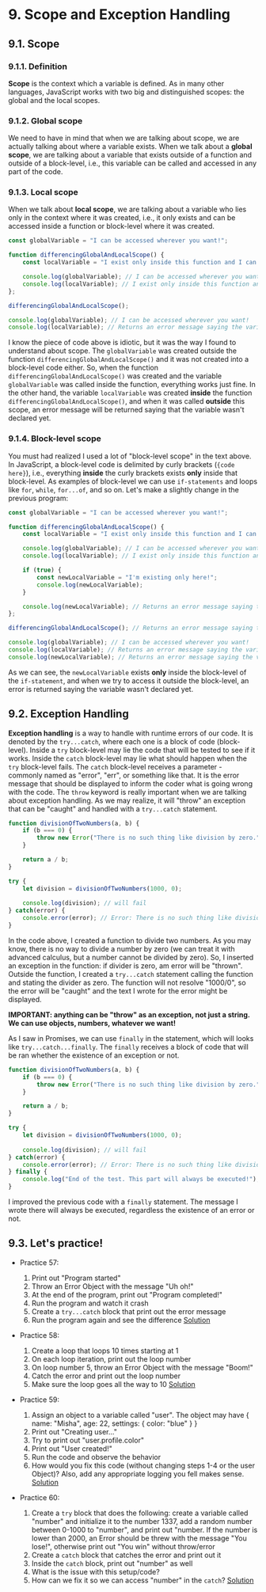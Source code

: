 # 9. Scope and Exception Handling

## 9.1. Scope

### 9.1.1. Definition

**Scope** is the context which a variable is defined. As in many other languages, JavaScript works with two big and distinguished scopes: the global and the local scopes.  

### 9.1.2. Global scope

We need to have in mind that when we are talking about scope, we are actually talking about where a variable exists. When we talk about a **global scope**, we are talking about a variable that exists outside of a function and outside of a block-level, i.e., this variable can be called and accessed in any part of the code.

### 9.1.3. Local scope

When we talk about **local scope**, we are talking about a variable who lies only in the context where it was created, i.e., it only exists and can be accessed inside a function or block-level where it was created.

```javascript
const globalVariable = "I can be accessed wherever you want!";

function differencingGlobalAndLocalScope() {
    const localVariable = "I exist only inside this function and I can be called only inside this function as well!";

    console.log(globalVariable); // I can be accessed wherever you want!
    console.log(localVariable); // I exist only inside this function and I can be called only inside this function as well!
};

differencingGlobalAndLocalScope();

console.log(globalVariable); // I can be accessed wherever you want!
console.log(localVariable); // Returns an error message saying the variable wasn't declared yet
```

I know the piece of code above is idiotic, but it was the way I found to understand about scope. The `globalVariable` was created outside the function `differencingGlobalAndLocalScope()` and it was not created into a block-level code either. So, when the function `differencingGlobalAndLocalScope()` was created and the variable `globalVariable` was called inside the function, everything works just fine. In the other hand, the variable `localVariable` was created **inside** the function `differencingGlobalAndLocalScope()`, and when it was called **outside** this scope, an error message will be returned saying that the variable wasn't declared yet.

### 9.1.4. Block-level scope

You must had realized I used a lot of "block-level scope" in the text above. In JavaScript, a block-level code is delimited by curly brackets (`{code here}`), i.e., everything **inside** the curly brackets exists **only** inside that block-level. As examples of block-level we can use `if-statements` and loops like `for`, `while`, `for...of`, and so on.
Let's make a slightly change in the previous program:

```javascript
const globalVariable = "I can be accessed wherever you want!";

function differencingGlobalAndLocalScope() {
    const localVariable = "I exist only inside this function and I can be called only inside this function as well!";

    console.log(globalVariable); // I can be accessed wherever you want!
    console.log(localVariable); // I exist only inside this function and I can be called only inside this function as well!

    if (true) {
        const newLocalVariable = "I'm existing only here!";
        console.log(newLocalVariable);       
    }

    console.log(newLocalVariable); // Returns an error message saying the variable wasn't declared yet and the program stops here
};

differencingGlobalAndLocalScope(); // Returns an error message saying the variable wasn't declared yet

console.log(globalVariable); // I can be accessed wherever you want!
console.log(localVariable); // Returns an error message saying the variable wasn't declared yet
console.log(newLocalVariable); // Returns an error message saying the variable wasn't declared yet
```

As we can see, the `newLocalVariable` exists **only** inside the block-level of the `if-statement`, and when we try to access it outside the block-level, an error is returned saying the variable wasn't declared yet.

## 9.2. Exception Handling

**Exception handling** is a way to handle with runtime errors of our code. It is denoted by the `try...catch`, where each one is a block of code (block-level).
Inside a `try` block-level may lie the code that will be tested to see if it works. Inside the `catch` block-level may lie what should happen when the `try` block-level fails. The `catch` block-level receives a parameter - commonly named as "error", "err", or something like that. It is the error message that should be displayed to inform the coder what is going wrong with the code.
The `throw` keyword is really important when we are talking about exception handling. As we may realize, it will "throw" an exception that can be "caught" and handled with a `try...catch` statement.

```javascript
function divisionOfTwoNumbers(a, b) {
    if (b === 0) {
        throw new Error("There is no such thing like division by zero.");
    }

    return a / b;
}

try {
    let division = divisionOfTwoNumbers(1000, 0);
    
    console.log(division); // will fail
} catch(error) {
    console.error(error); // Error: There is no such thing like division by zero.
}
```

In the code above, I created a function to divide two numbers. As you may know, there is no way to divide a number by zero (we can treat it with advanced calculus, but a number cannot be divided by zero). So, I inserted an exception in the function: if divider is zero, am error will be "thrown". Outside the function, I created a `try...catch` statement calling the function and stating the divider as zero. The function will not resolve "1000/0", so the error will be "caught" and the text I wrote for the error might be displayed.

**IMPORTANT: anything can be "throw" as an exception, not just a string. We can use objects, numbers, whatever we want!**

As I saw in Promises, we can use `finally` in the statement, which will looks like `try...catch...finally`. The `finally` receives a block of code that will be ran whether the existence of an exception or not.

```javascript
function divisionOfTwoNumbers(a, b) {
    if (b === 0) {
        throw new Error("There is no such thing like division by zero.");
    }

    return a / b;
}

try {
    let division = divisionOfTwoNumbers(1000, 0);
    
    console.log(division); // will fail
} catch(error) {
    console.error(error); // Error: There is no such thing like division by zero.
} finally {
    console.log("End of the test. This part will always be executed!");
}
```

I improved the previous code with a `finally` statement. The message I wrote there will always be executed, regardless the existence of an error or not.

## 9.3. **Let's practice!**

- Practice 57:
    1. Print out "Program started"
    2. Throw an Error Object with the message "Uh oh!"
    3. At the end of the program, print out "Program completed!"
    4. Run the program and watch it crash
    5. Create a `try...catch` block that print out the error message
    6. Run the program again and see the difference [Solution](/en/js/practicing/p57.js)

- Practice 58:
    1. Create a loop that loops 10 times starting at 1
    2. On each loop iteration, print out the loop number
    3. On loop number 5, throw an Error Object with the message "Boom!"
    4. Catch the error and print out the loop number
    5. Make sure the loop goes all the way to 10 [Solution](/en/js/practicing/p58.js)

- Practice 59:
    1. Assign an object to a variable called "user". The object may have { name: "Misha", age: 22, settings: { color: "blue" } }
    2. Print out "Creating user..."
    3. Try to print out "user.profile.color"
    4. Print out "User created!"
    5. Run the code and observe the behavior
    6. How would you fix this code (without changing steps 1-4 or the user Object)? Also, add any appropriate logging you fell makes sense. [Solution](/en/js/practicing/p59.js)

- Practice 60:
    1. Create a `try` block that does the following: create a variable called "number" and initialize it to the number 1337, add a random number between 0-1000 to "number", and print out "number. If the number is lower than 2000, an Error should be threw with the message "You lose!", otherwise print out "You win" without throw/error
    2. Create a `catch` block that catches the error and print out it
    3. Inside the `catch` block, print out "number" as well
    4. What is the issue with this setup/code?
    5. How can we fix it so we can access "number" in the `catch`? [Solution](/en/js/practicing/p60.js)
